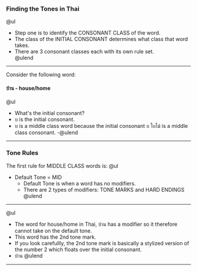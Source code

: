 ### Finding the Tones in Thai
@ul
- Step one is to identify the CONSONANT CLASS of the word.
- The class of the INITIAL CONSONANT determines what class that word takes.
- There are 3 consonant classes each with its own rule set.  
@ulend
---
Consider the following word:
#### บ้าน - house/home 
@ul
- What's the initial consonant?
- บ is the initial consonant.
- บ is a middle class word because the initial consonant บ ใบไม้ is a middle class consonant.
-@ulend
---
### Tone Rules

The first rule for MIDDLE CLASS words is:
@ul
- Default Tone = MID 
  + Default Tone is when a word has no modifiers.  
  + There are 2 types of modifiers: TONE MARKS and HARD ENDINGS
@ulend
---
@ul
- The word for house/home in Thai, บ้าน has a modifier so it therefore cannot take on the default tone.  
- This word has the 2nd tone mark.  
- If you look carefullly, the 2nd tone mark is basically a stylized version of the number 2 which floats over the initial consonant.  
- บ้าน 
@ulend
---
